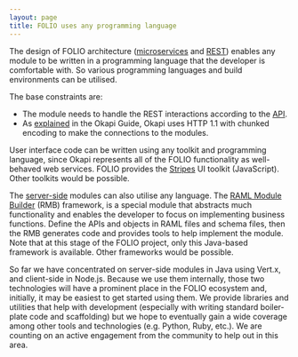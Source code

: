 ```yaml
---
layout: page
title: FOLIO uses any programming language
---
```


The design of FOLIO architecture
([microservices](glossary#microservices) and [REST](glossary#rest))
enables any module to be written in a programming language that the developer is comfortable with. So various programming languages and build environments can be utilised.

The base constraints are:
* The module needs to handle the REST interactions according to the [API](api/).
* As [explained](https://github.com/folio-org/okapi/blob/master/doc/guide.md#chunked) in the Okapi Guide, Okapi uses HTTP 1.1 with chunked encoding to make the connections to the modules.

User interface code can be written using any toolkit and programming language, since Okapi represents all of the FOLIO functionality as well-behaved web services.
FOLIO provides the [Stripes](/source-code/#client-side) UI toolkit (JavaScript).
Other toolkits would be possible.

The [server-side](/source-code/#server-side) modules can also utilise any language.
The [RAML Module Builder](https://github.com/folio-org/raml-module-builder) (RMB) framework, is a special module that abstracts much functionality and enables the developer to focus on implementing business functions. Define the APIs and objects in RAML files and schema files, then the RMB generates code and provides tools to help implement the module.
Note that at this stage of the FOLIO project, only this Java-based framework is available.
Other frameworks would be possible.

So far we have concentrated on server-side modules in Java using Vert.x, and
client-side in Node.js. Because we use them internally, those two technologies will have
a prominent place in the FOLIO ecosystem and, initially, it may be easiest
to get started using them. We provide libraries and utilities that
help with development (especially with writing standard boiler-plate code and
scaffolding) but we hope to eventually gain a wide coverage among other
tools and technologies (e.g. Python, Ruby, etc.). We are counting on an active
engagement from the community to help out in this area.

